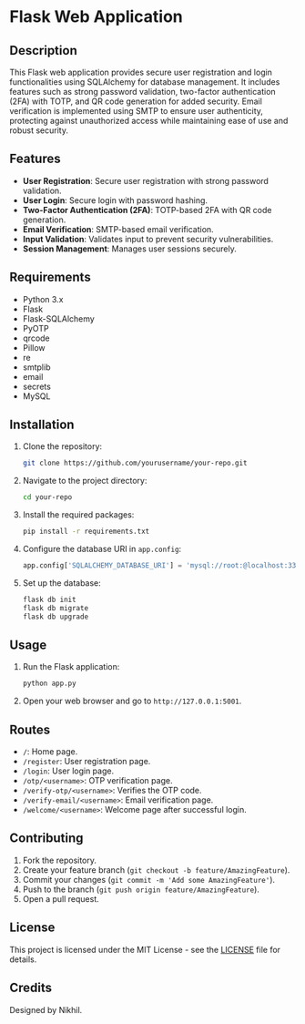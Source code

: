 # Flask Web Application

## Description

This Flask web application provides secure user registration and login functionalities using SQLAlchemy for database management. It includes features such as strong password validation, two-factor authentication (2FA) with TOTP, and QR code generation for added security. Email verification is implemented using SMTP to ensure user authenticity, protecting against unauthorized access while maintaining ease of use and robust security.

## Features

- **User Registration**: Secure user registration with strong password validation.
- **User Login**: Secure login with password hashing.
- **Two-Factor Authentication (2FA)**: TOTP-based 2FA with QR code generation.
- **Email Verification**: SMTP-based email verification.
- **Input Validation**: Validates input to prevent security vulnerabilities.
- **Session Management**: Manages user sessions securely.

## Requirements

- Python 3.x
- Flask
- Flask-SQLAlchemy
- PyOTP
- qrcode
- Pillow
- re
- smtplib
- email
- secrets
- MySQL

## Installation

1. Clone the repository:

    ```sh
    git clone https://github.com/yourusername/your-repo.git
    ```

2. Navigate to the project directory:

    ```sh
    cd your-repo
    ```

3. Install the required packages:

    ```sh
    pip install -r requirements.txt
    ```

4. Configure the database URI in `app.config`:

    ```python
    app.config['SQLALCHEMY_DATABASE_URI'] = 'mysql://root:@localhost:3306/app'
    ```

5. Set up the database:

    ```sh
    flask db init
    flask db migrate
    flask db upgrade
    ```

## Usage

1. Run the Flask application:

    ```sh
    python app.py
    ```

2. Open your web browser and go to `http://127.0.0.1:5001`.

## Routes

- `/`: Home page.
- `/register`: User registration page.
- `/login`: User login page.
- `/otp/<username>`: OTP verification page.
- `/verify-otp/<username>`: Verifies the OTP code.
- `/verify-email/<username>`: Email verification page.
- `/welcome/<username>`: Welcome page after successful login.

## Contributing

1. Fork the repository.
2. Create your feature branch (`git checkout -b feature/AmazingFeature`).
3. Commit your changes (`git commit -m 'Add some AmazingFeature'`).
4. Push to the branch (`git push origin feature/AmazingFeature`).
5. Open a pull request.

## License

This project is licensed under the MIT License - see the [LICENSE](LICENSE) file for details.

## Credits

Designed by Nikhil.
